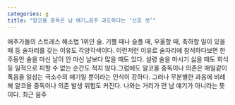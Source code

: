 ```yaml
---
categories: g
title: "알코올 중독은 남 얘기…음주 과도하다는 ‘신호 셋’"
---
```

애주가들의 스트레스 해소법 1위인 술. 기쁠 때나 슬플 때, 우울할 때, 축하할 일이 있을 때 등 술자리를 갖는 이유도 각양각색이다. 이런저런 이유로 술자리에 참석하다보면 한 주동안 술을 마신 날이 안 마신 날보다 많을 때도 있다. 설령 술을 마시기 싫을 때도 회식 등 일적으로 피할 수 없는 순간도 적지 않다.그럼에도 알코올 중독이나 의존은 매일같이 폭음을 일삼는 극소수의 얘기일 뿐이라는 인식이 강하다. 그러나 무분별한 과음에 비례해 알코올 중독이나 의존 발생 위험도 커진다. 나와는 거리가 먼 남 얘기가 아니라는 뜻이다. 최근 음주